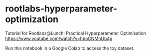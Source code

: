 # rootlabs-hyperparameter-optimization
Tutorial for Rootlabs@Lunch: Practical Hyperparameter Optimisation
https://www.youtube.com/watch?v=hboCNMhUb4g


Run this notebook in a Google Colab to access the toy dataset.
